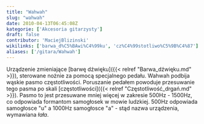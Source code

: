 ```yaml
---
title: "Wahwah"
slug: "wahwah"
date: 2010-04-13T06:45:08Z
kategorie: ['Akcesoria gitarzysty']
draft: false
contributor: 'MaciejBlizinski'
wikilinks: ['barwa_d%C5%BAwi%C4%99ku', 'cz%C4%99stotliwo%C5%9B%C4%87']
aliases: ['/gitara/Wahwah']
---
```

Urządzenie zmieniające [barwę dźwięku]({{< relref "Barwa_dźwięku.md" >}}),
sterowane nożnie za pomocą specjalnego pedału. Wahwah podbija wąskie
pasmo częstotliwości. Poruszanie pedałem powoduje przesuwanie tego pasma
po skali [częstotliwości]({{< relref "Częstotliwość_drgań.md" >}}). Pasmo to jest
przesuwane mniej więcej w zakresie 500Hz - 1500Hz, co odpowiada
formantom samogłosek w mowie ludzkiej. 500Hz odpowiada samogłosce "u" a
1000Hz samogłosce "a" - stąd nazwa urządzenia, wymawiana *łała*.

